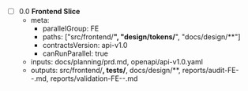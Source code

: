 - [ ] 0.0 **Frontend Slice**
  - meta:
    - parallelGroup: FE
    - paths: ["src/frontend/**", "design/tokens/**", "docs/design/**"]
    - contractsVersion: api-v1.0
    - canRunParallel: true
  - inputs: docs/planning/prd.md, openapi/api-v1.0.yaml
  - outputs: src/frontend/**, tests/**, docs/design/**, reports/audit-FE-<sessionId>-<ts>.md, reports/validation-FE-<sessionId>-<ts>.md

